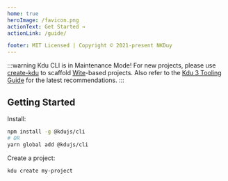 ```yaml
---
home: true
heroImage: /favicon.png
actionText: Get Started →
actionLink: /guide/

footer: MIT Licensed | Copyright © 2021-present NKDuy
---
```


:::warning Kdu CLI is in Maintenance Mode!
For new projects, please use [create-kdu](https://github.com/kdujs/create-kdu) to scaffold [Wite](https://witejs.web.app/)-based projects. Also refer to the [Kdu 3 Tooling Guide](https://kdu-js.web.app/guide/scaling-up/tooling.html) for the latest recommendations.
:::

## Getting Started

Install:

```bash
npm install -g @kdujs/cli
# OR
yarn global add @kdujs/cli
```

Create a project:

```bash
kdu create my-project
```
